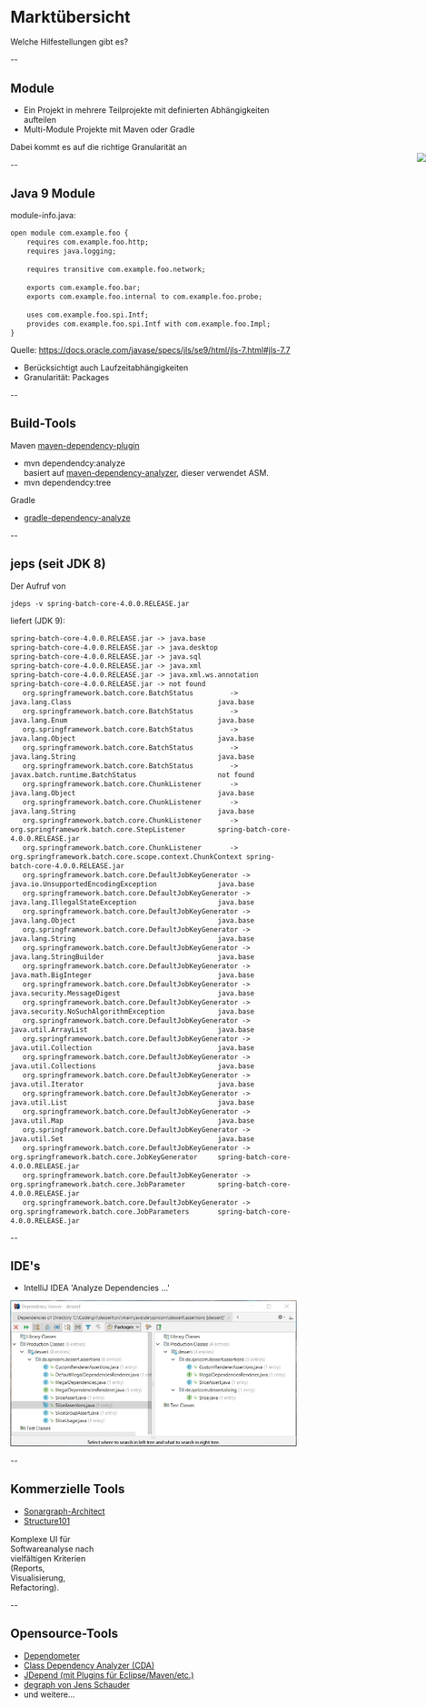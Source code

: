 ## &nbsp;

# Marktübersicht

Welche Hilfestellungen gibt es?

--

## Module

- Ein Projekt in mehrere Teilprojekte mit definierten Abhängigkeiten aufteilen
- Multi-Module Projekte mit Maven oder Gradle
 
Dabei kommt es auf die richtige Granularität an

--

## Java 9 Module

module-info.java:

    open module com.example.foo {
        requires com.example.foo.http;
        requires java.logging;
    
        requires transitive com.example.foo.network;
     
        exports com.example.foo.bar;
        exports com.example.foo.internal to com.example.foo.probe;
    
        uses com.example.foo.spi.Intf;
        provides com.example.foo.spi.Intf with com.example.foo.Impl;
    }

Quelle: https://docs.oracle.com/javase/specs/jls/se9/html/jls-7.html#jls-7.7

- Berücksichtigt auch Laufzeitabhängigkeiten
- Granularität: Packages

--

## Build-Tools

Maven [maven-dependency-plugin](https://maven.apache.org/plugins/maven-dependency-plugin/source-repository.html)
- mvn dependendcy:analyze <br />
  basiert auf [maven-dependency-analyzer](https://github.com/apache/maven-dependency-analyzer/tree/maven-dependency-analyzer-1.8),
  dieser verwendet ASM.
- mvn dependendcy:tree
  
Gradle
- [gradle-dependency-analyze](https://stackoverflow.com/questions/48377905/is-there-a-gradle-plugin-equivalent-of-mvn-dependencyanalyze)

--

## jeps (seit JDK 8)

Der Aufruf von

    jdeps -v spring-batch-core-4.0.0.RELEASE.jar 

liefert (JDK 9):

    spring-batch-core-4.0.0.RELEASE.jar -> java.base
    spring-batch-core-4.0.0.RELEASE.jar -> java.desktop
    spring-batch-core-4.0.0.RELEASE.jar -> java.sql
    spring-batch-core-4.0.0.RELEASE.jar -> java.xml
    spring-batch-core-4.0.0.RELEASE.jar -> java.xml.ws.annotation
    spring-batch-core-4.0.0.RELEASE.jar -> not found
       org.springframework.batch.core.BatchStatus         -> java.lang.Class                                    java.base
       org.springframework.batch.core.BatchStatus         -> java.lang.Enum                                     java.base
       org.springframework.batch.core.BatchStatus         -> java.lang.Object                                   java.base
       org.springframework.batch.core.BatchStatus         -> java.lang.String                                   java.base
       org.springframework.batch.core.BatchStatus         -> javax.batch.runtime.BatchStatus                    not found
       org.springframework.batch.core.ChunkListener       -> java.lang.Object                                   java.base
       org.springframework.batch.core.ChunkListener       -> java.lang.String                                   java.base
       org.springframework.batch.core.ChunkListener       -> org.springframework.batch.core.StepListener        spring-batch-core-4.0.0.RELEASE.jar
       org.springframework.batch.core.ChunkListener       -> org.springframework.batch.core.scope.context.ChunkContext spring-batch-core-4.0.0.RELEASE.jar
       org.springframework.batch.core.DefaultJobKeyGenerator -> java.io.UnsupportedEncodingException               java.base
       org.springframework.batch.core.DefaultJobKeyGenerator -> java.lang.IllegalStateException                    java.base
       org.springframework.batch.core.DefaultJobKeyGenerator -> java.lang.Object                                   java.base
       org.springframework.batch.core.DefaultJobKeyGenerator -> java.lang.String                                   java.base
       org.springframework.batch.core.DefaultJobKeyGenerator -> java.lang.StringBuilder                            java.base
       org.springframework.batch.core.DefaultJobKeyGenerator -> java.math.BigInteger                               java.base
       org.springframework.batch.core.DefaultJobKeyGenerator -> java.security.MessageDigest                        java.base
       org.springframework.batch.core.DefaultJobKeyGenerator -> java.security.NoSuchAlgorithmException             java.base
       org.springframework.batch.core.DefaultJobKeyGenerator -> java.util.ArrayList                                java.base
       org.springframework.batch.core.DefaultJobKeyGenerator -> java.util.Collection                               java.base
       org.springframework.batch.core.DefaultJobKeyGenerator -> java.util.Collections                              java.base
       org.springframework.batch.core.DefaultJobKeyGenerator -> java.util.Iterator                                 java.base
       org.springframework.batch.core.DefaultJobKeyGenerator -> java.util.List                                     java.base
       org.springframework.batch.core.DefaultJobKeyGenerator -> java.util.Map                                      java.base
       org.springframework.batch.core.DefaultJobKeyGenerator -> java.util.Set                                      java.base
       org.springframework.batch.core.DefaultJobKeyGenerator -> org.springframework.batch.core.JobKeyGenerator     spring-batch-core-4.0.0.RELEASE.jar
       org.springframework.batch.core.DefaultJobKeyGenerator -> org.springframework.batch.core.JobParameter        spring-batch-core-4.0.0.RELEASE.jar
       org.springframework.batch.core.DefaultJobKeyGenerator -> org.springframework.batch.core.JobParameters       spring-batch-core-4.0.0.RELEASE.jar

--

## IDE's

- IntelliJ IDEA 'Analyze Dependencies ...'

<img class="plain" src="images/intellij-dependencies.jpg"/>
 
--

## Kommerzielle Tools

- [Sonargraph-Architect](https://www.hello2morrow.com/products/sonargraph/architect9)
- [Structure101](http://structure101.com/)

<div style="width: 30%; margin-top: 2ex;">
Komplexe UI für Softwareanalyse nach vielfältigen Kriterien (Reports, Visualisierung, Refactoring).
</div>

<img class="plain" src="images/sonargraph-dessert1.png" style="position: fixed; top: 10%; right: 0"/>

--

## Opensource-Tools

- [Dependometer](https://sourceforge.net/projects/dependometer/)
- [Class Dependency Analyzer (CDA)](http://www.dependency-analyzer.org/)
- [JDepend (mit Plugins für Eclipse/Maven/etc.)](http://mcs.une.edu.au/doc/jdepend/docs/JDepend.html)
- [degraph von Jens Schauder](http://blog.schauderhaft.de/degraph/)
- und weitere...

